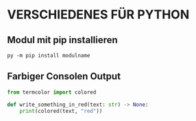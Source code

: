 # VERSCHIEDENES FÜR PYTHON

## Modul mit pip installieren

```
py -m pip install modulname
```

## Farbiger Consolen Output

```python
from termcolor import colored

def write_something_in_red(text: str) -> None:
    print(colored(text, "red"))
```
